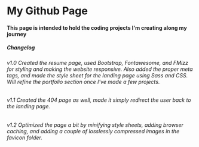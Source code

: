 # My Github Page
#### This page is intended to hold the coding projects I'm creating along my journey

##### Changelog

###### v1.0 Created the resume page, used Bootstrap, Fontawesome, and FMizz for styling and making the website responsive. Also added the proper meta tags, and made the style sheet for the landing page using Sass and CSS. Will refine the portfolio section once I've made a few projects.

###### v1.1 Created the 404 page as well, made it simply redirect the user back to the landing page.

###### v1.2 Optimized the page a bit by minifying style sheets, adding browser caching, and adding a couple of losslessly compressed images in the favicon folder.